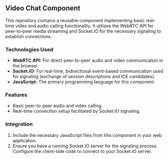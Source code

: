 ## Video Chat Component

This repository contains a reusable component implementing basic real-time video and audio calling functionality. It utilizes the WebRTC API for peer-to-peer media streaming and Socket.IO for the necessary signaling to establish connections.

### Technologies Used

* **WebRTC API:** For direct peer-to-peer audio and video communication in the browser.
* **Socket.IO:** For real-time, bidirectional event-based communication used for signaling (exchange of session descriptions and ICE candidates).
* **JavaScript:** The primary programming language for this component.

### Features

* Basic peer-to-peer audio and video calling.
* Real-time connection setup facilitated by Socket.IO signaling.

### Integration

1.  Include the necessary JavaScript files from this component in your web application.
2.  Ensure you have a running Socket.IO server for the signaling process. Configure the client-side code to connect to your Socket.IO server.
